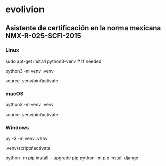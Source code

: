 # evolivion
## Asistente de certificación en la norma mexicana NMX-R-025-SCFI-2015

### Linux
sudo apt-get install python3-venv    # If needed

python3 -m venv .venv

source .venv/bin/activate

### macOS
python3 -m venv .venv

source .venv/bin/activate

### Windows
py -3 -m venv .venv

.venv\scripts\activate


python -m pip install --upgrade pip
python -m pip install django
